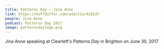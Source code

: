 ```yaml
---
title: Patterns Day – Jina Anne
link: https://huffduffer.com/adactio/416237
people: Jina Anne
podcast: Patterns Day 2017
image: patternsdaylogo.png
---
```


Jina Anne speaking at Clearleft's _Patterns Day_ in Brighton on June 30, 2017.
